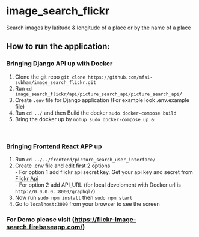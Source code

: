 # image_search_flickr
Search images by latitude &amp; longitude of a place or by the name of a place

## How to run the application:
### Bringing Django API up with Docker
1. Clone the git repo `git clone https://github.com/mfsi-subham/image_search_flickr.git`
2. Run `cd image_search_flickr/api/picture_search_api/picture_search_api/`
3. Create `.env` file for Django application (For example look .env.example file)
4. Run `cd ../` and then Build the docker `sudo docker-compose build` 
5. Bring the docker up by `nohup sudo docker-compose up &`
<br/>

### Bringing Frontend React APP up
1. Run `cd ../../frontend/picture_search_user_interface/`
2. Create .env file and edit first 2 options <br />
       - For option 1 add flickr api secret key. Get your api key and secret from [Flickr Api](https://www.flickr.com/services/api/keys/) <br />
       - For option 2 add API_URL (for local develoment with Docker url is `http://0.0.0.0.:8000/graphql/`) <br />
3. Now run `sudo npm install` then `sudo npm start`
4. Go to `localhost:3000` from your browser  to see the screen

### For Demo please visit (https://flickr-image-search.firebaseapp.com/)

